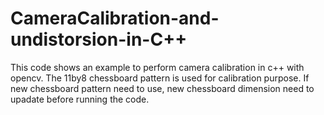 # CameraCalibration-and-undistorsion-in-C++

This code shows an example to perform camera calibration in c++ with opencv. The 11by8 chessboard pattern is used for calibration purpose. If new chessboard pattern need to use, new chessboard dimension need to upadate before running the code.

